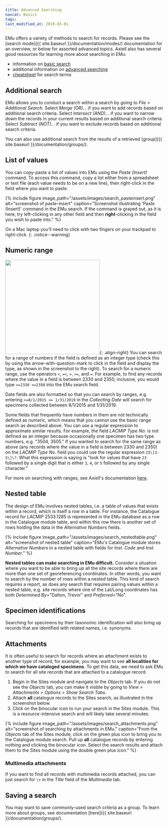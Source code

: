 ```yaml
---
title: Advanced Searching
navcat: Basics
tags:
last_modified_at: 2019-03-01
---
```

EMu offers a variety of methods to search for records. Please see the [search mode]({{ site.baseurl }}/documentation/modes/) documentation for an overview, or below for assorted advanced topics. Axiell also has several good resources for learning more about searching in EMu:
- information on [basic search](http://help.emu.axiell.com/latest/en/Topics/Common/How%20to%20search.htm)
- additional information on [advanced searching](http://help.emu.axiell.com/latest/en/Topics/Common/Search%20-%20section.htm)
- [cheatsheet](http://help.emu.axiell.com/latest/en/Resources/Downloads/Unicode/EMu_Unicode_Cheatsheet_IE_20170602.pdf) for search terms

## Additional search

EMu allows you to conduct a search within a search by going to *File > Additional Search.* Select *Merge (OR)...* if you want to add records based on additional search criteria. Select *Intersect (AND)...* if you want to narrow down the records in your current results based on additional search criteria. Select *Subtract (NOT)...* if you want to exclude records based on additional search criteria.

You can also use additional search from the results of a retrieved [group]({{ site.baseurl }}/documentation/groups/).

## List of values

You can copy-paste a list of values into EMu using the *Paste (Insert)* command. To access this command, copy a list either from a spreadsheet or text file (each value needs to be on a new line), then right-click in the field where you want to paste.

{% include figure image_path="/assets/images/search_pasteinsert.png" alt="screenshot of paste-insert" caption="Screenshot illustrating 'Paste (Insert)' command in the EMu search. If the command is grayed out, as it is here, try left-clicking in any other field and then **right**-clicking in the field you wish to paste into." %}

On a Mac laptop you’ll need to click with two fingers on your trackpad to right-click.
{: .notice--warning}

## Numeric range

<img src="{{ site.baseurl }}/assets/images/search_fieldtype.png" alt="" width="300"/>{: .align-right}
You can search for a range of numbers if the field is defined as an integer type (check this by using the arrow-with-question-mark to click in the field and display the type, as shown in the screenshot to the right). To search for a numeric range, use the operators `<`, `=<`, `>`, `>=`, and `=`. For example, to find any records where the value in a field is between 2330 and 2350, inclusive, you would type `>=2330 <=2350` into the EMu search field.

Date fields are also formatted so that you can search by ranges, e.g. entering `>=8/1/2015 <= 1/31/2019` in the *Collecting Date* will search for specimens collected between 8/1/2015 and 1/31/2019.

Some fields that frequently have numbers in them are not technically defined as numeric, which means that you cannot use the basic range search as described above. You can use a regular expression to approximate similar results. For example, the field *LACMIP Type No.* is not defined as an integer because occasionally one specimen has two type numbers, e.g. "3504, 3505." If you wanted to search for the same range as above (any records where the value in a field is between 2330 and 2350) on the *LACMIP Type No.* field you could use the regular expression `23\[3-5\]\?`. What this expression is saying is "look for values that have `23` followed by a single digit that is either `3`, `4`, or `5` followed by any single character."

For more on searching with ranges, see Axiell's documentation [here](http://help.emu.axiell.com/latest/en/Topics/Common/Types%20of%20search.htm).

## Nested table

The design of EMu involves nested tables, i.e. a table of values that exists within a record, which is itself a row in a table. For instance, the Catalogue record for LACMIP 2533.1285 is represented in the EMu database as a row in the Catalogue module table, and within this row there is another set of rows holding the data in the *Alternative Numbers* fields.

{% include figure image_path="/assets/images/search_nestedtable.png" alt="screenshot of nested table" caption="EMu's Catalogue module stores *Alternative Numbers* in a nested table with fields for *Inst. Code* and *Inst. Number*." %}

**Nested tables can make searching in EMu  difficult.** Consider a situation where you want to be able to bring up all the site records where there are more than one set of georeferencing coordinates. In other words, you want to search by the number of rows within a nested table. This kind of search requires a report, as does any search that requires pairing values within a nested table, e.g. site records where one of the Lat/Long coordinates has both *Determined By*="Dalton, Trevor" and *Preferred*="No".

## Specimen identifications

Searching for specimens by their taxonomic identification will also bring up records that are identified with related names, i.e. synonyms.

## Attachments

It is often useful to search for records where an attachment exists to another type of record, for example, you may want to see **all localities for which we have cataloged specimens**. To get this data, we need to ask EMu to search for all site records that are attached to a catalogue record.

1. Begin in the Sites module and navigate to the *Objects* tab. If you do not see the *Objects* tab, you can make it visible by going to *View > Attachments > Options > Show Search Tabs*.
1. Attach **all** catalogue records to the Sites search, as illustrated in the screenshot below.
1. Click on the binocular icon to run your search in the Sites module. This is a resource-intensive search and will likely take several minutes.

{% include figure image_path="/assets/images/search_attachments.png" alt="screenshot of searching by attachments in EMu." caption="From the *Objects* tab of the Sites module, click on the green plus icon to bring you to the Catalogue module search. Pull up **all** catalogue records by entering nothing and clicking the binocular icon. Select the search results and attach them to the Sites module using the double green plus icon." %}

### Multimedia attachments

If you want to find all records with multimedia records attached, you can just search for `\+` in the *Title* field of the *Multimedia* tab.

## Saving a search

You may want to save commonly-used search criteria as a group. To learn more about groups, see documentation [here]({{ site.baseurl }}/documentation/groups/).
